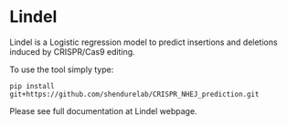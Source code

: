 # Lindel
Lindel is a Logistic regression model to predict insertions and deletions induced by CRISPR/Cas9 editing. 

To use the tool simply type: 

```pip install git+https://github.com/shendurelab/CRISPR_NHEJ_prediction.git```

Please see full documentation at Lindel webpage.
